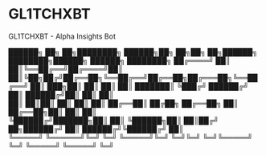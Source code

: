 # GL1TCHXBT
GL1TCHXBT - Alpha Insights Bot

 ██████╗ ██╗     ██╗████████╗ ██████╗██╗  ██╗██╗  ██╗██████╗ ████████╗██████╗  ██████╗ ████████╗
██╔════╝ ██║     ██║╚══██╔══╝██╔════╝██║  ██║╚██╗██╔╝██╔══██╗╚══██╔══╝██╔══██╗██╔═══██╗╚══██╔══╝
██║  ███╗██║     ██║   ██║   ██║     ███████║ ╚███╔╝ ██████╔╝   ██║   ██████╔╝██║   ██║   ██║   
██║   ██║██║     ██║   ██║   ██║     ██╔══██║ ██╔██╗ ██╔══██╗   ██║   ██╔══██╗██║   ██║   ██║   
╚██████╔╝███████╗██║   ██║   ╚██████╗██║  ██║██╔╝ ██╗██████╔╝   ██║   ██████╔╝╚██████╔╝   ██║   
 ╚═════╝ ╚══════╝╚═╝   ╚═╝    ╚═════╝╚═╝  ╚═╝╚═╝  ╚═╝╚═════╝    ╚═╝   ╚═════╝  ╚═════╝    ╚═╝   
